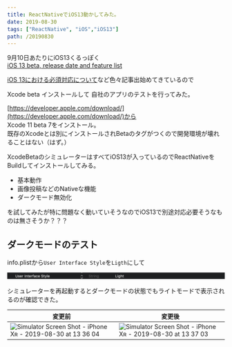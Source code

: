 ```yaml
---
title: ReactNativeでiOS13動かしてみた。
date: 2019-08-30
tags: ["ReactNative", "iOS","iOS13"]
path: /20190830
---
```


9月10日あたりにiOS13くるっぽく<br>
[iOS 13 beta, release date and feature list](https://www.techradar.com/news/ios-13-features)<br>

[iOS 13における必須対応について](https://techracho.bpsinc.jp/yoshi-k/2019_08_28/79514)など色々記事出始めてきているので


Xcode beta インストールして 自社のアプリのテストを行ってみた。


[https://developer.apple.com/download/](https://developer.apple.com/download/)から<br>
Xcode 11 beta 7をインストール。<br>
既存のXcodeとは別にインストールされBetaのタグがつくので開発環境が壊れることはない（はず。）

XcodeBetaのシミュレーターはすべてiOS13が入っているのでReactNativeをBuildしてインストールしてみる。

- 基本動作
- 画像投稿などのNativeな機能
- ダークモード無効化

を試してみたが特に問題なく動いていそうなのでiOS13で別途対応必要そうなものは無さそうか？？？

## ダークモードのテスト

info.plistから`User Interface Style`を`Ligth`にして

![info.plist](./infoplist.png)

シミュレーターを再起動するとダークモードの状態でもライトモードで表示されるのが確認できた。


|  変更前  |  変更後  |
| ---- | ---- |
| ![Simulator Screen Shot - iPhone Xʀ - 2019-08-30 at 13 36 04](https://user-images.githubusercontent.com/34805701/63993506-c9bab700-cb2b-11e9-9af3-930124124070.png) | ![Simulator Screen Shot - iPhone Xʀ - 2019-08-30 at 13 37 03](https://user-images.githubusercontent.com/34805701/63993503-c7585d00-cb2b-11e9-94cb-f960b4afec6b.png) |

